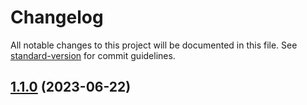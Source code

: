 # Changelog

All notable changes to this project will be documented in this file. See [standard-version](https://github.com/conventional-changelog/standard-version) for commit guidelines.

## [1.1.0](https://github.com/mojaloop/security-rbac-tests/compare/v1.1.0-snapshot.4...v1.1.0) (2023-06-22)
